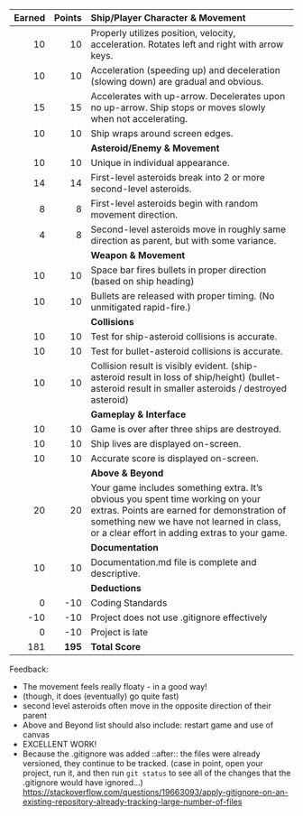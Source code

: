 | Earned | Points | **Ship/Player Character & Movement** |
| -----: | -----: | :----------------------------------- |
|     10 |     10 | Properly utilizes position, velocity, acceleration. Rotates left and right with arrow keys. |
|     10 |     10 | Acceleration (speeding up) and deceleration (slowing down) are gradual and obvious. |
|     15 |     15 | Accelerates with up-arrow. Decelerates upon no up-arrow. Ship stops or moves slowly when not accelerating. |
|     10 |     10 | Ship wraps around screen edges. |
|        |        | **Asteroid/Enemy & Movement** |
|     10 |     10 | Unique in individual appearance. |
|     14 |     14 | First-level asteroids break into 2 or more second-level asteroids. |
|      8 |      8 | First-level asteroids begin with random movement direction. |
|      4 |      8 | Second-level asteroids move in roughly same direction as parent, but with some variance. |
|        |        | **Weapon & Movement** | | |
|     10 |     10 | Space bar fires bullets in proper direction (based on ship heading) |
|     10 |     10 | Bullets are released with proper timing. (No unmitigated rapid-fire.) |
|        |        | **Collisions** | | |
|     10 |     10 | Test for ship-asteroid collisions is accurate. |
|     10 |     10 | Test for bullet-asteroid collisions is accurate. |
|     10 |     10 | Collision result is visibly evident. (ship-asteroid result in loss of ship/height) (bullet-asteroid result in smaller asteroids / destroyed asteroid) |
|        |        | **Gameplay & Interface** | | |
|     10 |     10 | Game is over after three ships are destroyed. |
|     10 |     10 | Ship lives are displayed on-screen. |
|     10 |     10 | Accurate score is displayed on-screen. |
|        |        | **Above & Beyond** | | |
|     20 |     20 | Your game includes something extra.  It’s obvious you spent time working on your extras.  Points are earned for demonstration of something new we have not learned in class, or a clear effort in adding extras to your game. |
|        |        | **Documentation** | | |
|     10 |     10 | Documentation.md file is complete and descriptive. |
|        |        | **Deductions** | | |
|      0 |    -10 | Coding Standards   |
|    -10 |    -10 | Project does not use .gitignore effectively    |
|      0 |    -10 | Project is late    |
|    181 | **195**| **Total Score**    |

Feedback:
- The movement feels really floaty - in a good way!
- (though, it does (eventually) go quite fast)
- second level asteroids often move in the opposite direction of their parent
- Above and Beyond list should also include: restart game and use of canvas
- EXCELLENT WORK!
- Because the .gitignore was added ::after:: the files were already versioned, they continue to be tracked. (case in point, open your project, run it, and then run `git status` to see all of the changes that the .gitignore would have ignored...)
https://stackoverflow.com/questions/19663093/apply-gitignore-on-an-existing-repository-already-tracking-large-number-of-files
